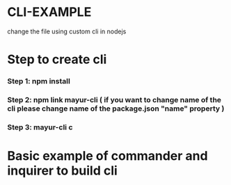 # CLI-EXAMPLE
change the file using custom cli in nodejs


# Step to create cli

 ### Step 1: npm install
 ### Step 2: npm link mayur-cli ( if you want to change name of the cli please change name of the package.json "name" property ) 
 ### Step 3: mayur-cli c

# Basic example of commander and inquirer to build cli
